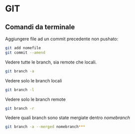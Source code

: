 # GIT

## Comandi da terminale

Aggiungere file ad un commit precedente non pushato:

```BASH
git add nomefile
git commit --amend
```

Vedere tutte le branch, sia remote che locali.

```BASH
git branch -a
```

Vedere solo le branch locali

```BASH
git branch -l
```

Vedere solo le branch remote

```BASH
git branch -r
```

Vedere quali branch sono state mergiate dentro *nomebranch*

```BASH
git branch -a --merged nomebranch***
```
